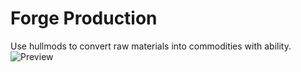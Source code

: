 # Forge Production
Use hullmods to convert raw materials into commodities with ability.
![Preview](https://user-images.githubusercontent.com/92992377/141689124-5acda92c-285a-42ba-92b5-344dcc03167c.png)
